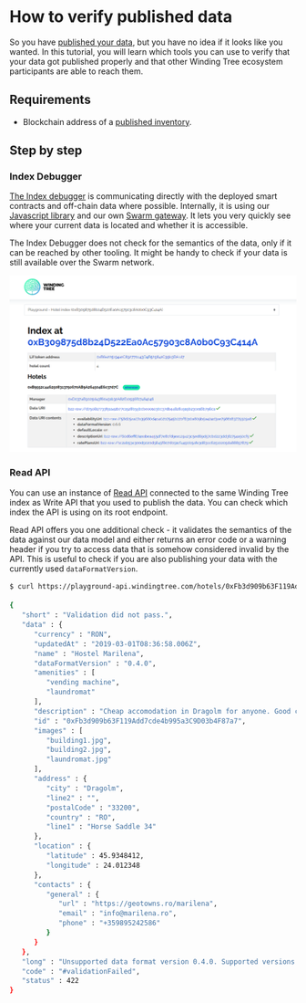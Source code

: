 # How to verify published data

So you have [published your data](how-to-publish-inventory.md), but you have
no idea if it looks like you wanted. In this tutorial, you will learn which
tools you can use to verify that your data got published properly and that
other Winding Tree ecosystem participants are able to reach them.

## Requirements

- Blockchain address of a [published inventory](how-to-publish-inventory.md).

## Step by step

### Index Debugger

[The Index debugger](http://index-debugger.windingtree.com) is communicating
directly with the deployed smart contracts and off-chain data where possible.
Internally, it is using our [Javascript library](https://github.com/windingtree/wt-js-libs)
and our own [Swarm gateway](https://swarm.windingtree.com). It lets you very
quickly see where your current data is located and whether it is accessible.

The Index Debugger does not check for the semantics of the data, only if it can
be reached by other tooling. It might be handy to check if your data is still
available over the Swarm network.

![Index debugger](../assets/index-debugger.png)

### Read API

You can use an instance of [Read API](../apis.md) connected to the same Winding
Tree index as Write API that you used to publish the data. You can check which
index the API is using on its root endpoint.

Read API offers you one additional check - it validates the semantics of the data
against our data model and either returns an error code or a warning header if
you try to access data that is somehow considered invalid by the API. This is
useful to check if you are also publishing your data with the currently used
`dataFormatVersion`.

```sh
$ curl https://playground-api.windingtree.com/hotels/0xFb3d909b63F119Add7cde4b995a3C9D03b4F87a7 

{
   "short" : "Validation did not pass.",
   "data" : {
      "currency" : "RON",
      "updatedAt" : "2019-03-01T08:36:58.006Z",
      "name" : "Hostel Marilena",
      "dataFormatVersion" : "0.4.0",
      "amenities" : [
         "vending machine",
         "laundromat"
      ],
      "description" : "Cheap accomodation in Dragolm for anyone. Good connection with city centre via public transport. Cyclicsts, backpackers welcome. Reception is open 24/7.",
      "id" : "0xFb3d909b63F119Add7cde4b995a3C9D03b4F87a7",
      "images" : [
         "building1.jpg",
         "building2.jpg",
         "laundromat.jpg"
      ],
      "address" : {
         "city" : "Dragolm",
         "line2" : "",
         "postalCode" : "33200",
         "country" : "RO",
         "line1" : "Horse Saddle 34"
      },
      "location" : {
         "latitude" : 45.9348412,
         "longitude" : 24.012348
      },
      "contacts" : {
         "general" : {
            "url" : "https://geotowns.ro/marilena",
            "email" : "info@marilena.ro",
            "phone" : "+359895242586"
         }
      }
   },
   "long" : "Unsupported data format version 0.4.0. Supported versions: 0.6.0",
   "code" : "#validationFailed",
   "status" : 422
}
```

